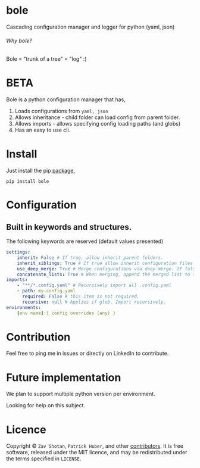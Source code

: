 # bole
Cascading configuration manager and logger for python (yaml, json)

###### Why bole?
Bole = "trunk of a tree" = "log" :)

# BETA

Bole is a python configuration manager that has,
1. Loads configurations from `yaml, json`
2. Allows inheritance - child folder can load config from parent folder.
3. Allows imports - allows specifying config loading paths (and globs)
4. Has an easy to use cli.

# Install

Just install the pip [package](https://pypi.org/project/bole/),

```shell
pip install bole
```

# Configuration

## Built in keywords and structures.

The following keywords are reserved (default values presented)

```yaml
settings:
    inherit: False # If true, allow inherit parent folders.
    inherit_siblings: True # If true allow inherit configuration files in the same source directory.
    use_deep_merge: True # Merge configurations via deep merge. If false, Only root keys are merged (and overwritten)
    concatenate_lists: True # When merging, append the merged list to the current one.
imports:
    - "**/*.config.yaml" # Recursively import all .config.yaml
    - path: my-config.yaml
      required: False # this item is not required.
      recursive: null # Applies if glob. Import recursively.
environments:
    [env name]:{ config overrides (any) }

```

# Contribution

Feel free to ping me in issues or directly on LinkedIn to contribute.

# Future implementation

We plan to support multiple python version per environment.

Looking for help on this subject.

# Licence

Copyright ©
`Zav Shotan`, `Patrick Huber`, and other [contributors](graphs/contributors).
It is free software, released under the MIT licence, and may be redistributed under the terms specified in `LICENSE`.
